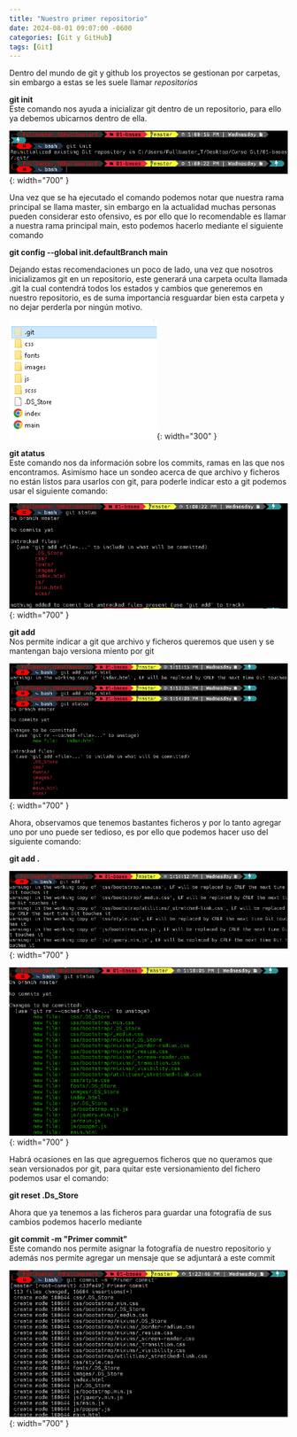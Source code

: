 ```yaml
---
title: "Nuestro primer repositorio"
date: 2024-08-01 09:07:00 -0600
categories: [Git y GitHub]
tags: [Git]
---
```


Dentro del mundo de git y github los proyectos se gestionan por carpetas, sin embargo a estas se les suele llamar *repositorios*

**git init**  
Este comando nos ayuda a inicializar git dentro de un repositorio, para ello ya debemos ubicarnos dentro de ella.

![alt text](/assets/03-git.png){: width="700" }

Una vez que se ha ejecutado el comando podemos notar que nuestra rama principal se llama master, sin embargo en la actualidad muchas personas pueden considerar esto ofensivo, es por ello que lo recomendable es llamar a nuestra rama principal main, esto podemos hacerlo mediante el siguiente comando

**git config --global init.defaultBranch main**  

Dejando estas recomendaciones un poco de lado, una vez que nosotros inicializamos git en un repositorio, este generará una carpeta oculta llamada .git la cual contendrá todos los estados y cambios que generemos en nuestro repositorio, es de suma importancia resguardar bien esta carpeta y no dejar perderla por ningún motivo.

![alt text](/assets/04-git.png){: width="300" }

**git atatus**  
Este comando nos da información sobre los commits, ramas en las que nos encontramos.
Asimismo hace un sondeo acerca de que archivo y ficheros no están listos para usarlos con git, para poderle indicar esto a git podemos usar el siguiente comando:

![alt text](/assets/05-git.png){: width="700" }

**git add**  
Nos permite indicar a git que archivo y ficheros queremos que usen y se mantengan bajo versiona miento por git

![alt text](/assets/06-git.png){: width="700" }

Ahora, observamos que tenemos bastantes ficheros y por lo tanto agregar uno por uno puede ser tedioso, es por ello que podemos hacer uso del siguiente comando:

**git add .**

![alt text](/assets/07-git.png){: width="700" }

![alt text](/assets/08-git.png){: width="700" }

Habrá ocasiones en las que agreguemos ficheros que no queramos que sean versionados por git, para quitar este versionamiento del fichero podemos usar el comando:

**git reset .Ds_Store**

Ahora que ya tenemos a las ficheros para guardar una fotografía de sus cambios podemos hacerlo mediante

**git commit -m "Primer commit"**  
Este comando nos permite asignar la fotografía de nuestro repositorio y además nos permite agregar un mensaje que se adjuntará a este commit

![alt text](/assets/09-git.png){: width="700" }



